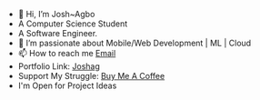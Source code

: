
- 👋 Hi, I’m Josh~Agbo <Joshag>
- A Computer Science Student
- A Software Engineer.
- 👀 I’m passionate about  Mobile/Web Development | ML | Cloud
- 📫 How to reach me [Email](mailto:developer.gemjoshua@gmail.com)
- Portfolio Link: [Joshag](https://bit.ly/3et3PKK)
- Support My Struggle: [Buy Me A Coffee](https://bit.ly/48zy9gJ)
- I'm Open for Project Ideas

<!---
gemjoshua/gemjoshua is a ✨ special ✨ repository because its `README.md` (this file) appears on your GitHub profile.
You can click the Preview link to take a look at your changes.
--->

